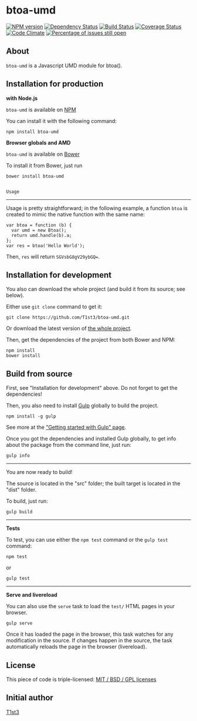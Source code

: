 btoa-umd
==================


[![NPM version](https://img.shields.io/npm/v/btoa-umd.svg)](https://www.npmjs.com/package/btoa-umd)
[![Dependency Status](https://img.shields.io/david/T1st3/btoa-umd.svg)](https://david-dm.org/t1st3/btoa-umd)
[![Build Status](https://img.shields.io/travis/T1st3/btoa-umd.svg)](https://travis-ci.org/T1st3/btoa-umd)
[![Coverage Status](https://img.shields.io/coveralls/T1st3/btoa-umd.svg)](https://coveralls.io/r/T1st3/btoa-umd)
[![Code Climate](https://img.shields.io/codeclimate/github/T1st3/btoa-umd.svg)](https://codeclimate.com/github/T1st3/btoa-umd)
[![Percentage of issues still open](http://isitmaintained.com/badge/open/t1st3/btoa-umd.svg)](http://isitmaintained.com/project/t1st3/btoa-umd "Percentage of issues still open")



About
---

`btoa-umd` is a Javascript UMD module for btoa().




Installation for production
---

**with Node.js**

`btoa-umd` is available on [NPM](https://www.npmjs.com/package/btoa-umd)

You can install it with the following command:

    npm install btoa-umd


**Browser globals and AMD**


`btoa-umd` is available on [Bower](http://bower.io/search/?q=btoa-umd)

To install it from Bower, just run 

    bower install btoa-umd


    Usage
---

Usage is pretty straightforward; in the following example, a function `btoa` is created to mimic the native function with the same name:

    var btoa = function (b) {
      var umd = new Btoa();
      return umd.handle(b).a;
    };
    var res = btoa('Hello World');


Then, `res` will return `SGVsbG8gV29ybGQ=`.



Installation for development
---


You also can download the whole project (and build it from its source; see below).

Either use `git clone` command to get it:

    git clone https://github.com/T1st3/btoa-umd.git

Or download the latest version of [the whole project](https://github.com/T1st3/btoa-umd/archive/master.zip).

Then, get the dependencies of the project from both Bower and NPM:

    npm install
    bower install



Build from source
---


First, see "Installation for development" above. 
Do not forget to get the dependencies!

Then, you also need to install [Gulp](http://gulpjs.com/) globally to build the project.

    npm install -g gulp

See more at the ["Getting started with Gulp" page](https://github.com/gulpjs/gulp/blob/master/docs/getting-started.md#getting-started).

Once you got the dependencies and installed Gulp globally, to get info about the package from the command line, just run:

    gulp info


---

You are now ready to build!

The source is located in the "src" folder; the built target is located in the "dist" folder.

To build, just run:

    gulp build

---

**Tests**

To test, you can use either the `npm test` command or the `gulp test` command:

    npm test

or

    gulp test



---

**Serve and livereload**

You can also use the `serve` task to load the `test/` HTML pages in your browser.

    gulp serve

Once it has loaded the page in the browser, this task watches for any modification in the source.
If changes happen in the source, the task automatically reloads the page in the browser (livereload).






License
---


This piece of code is triple-licensed: [MIT / BSD / GPL licenses](https://github.com/T1st3/btoa-umd/blob/master/LICENSE)




Initial author
---

[T1st3](https://github.com/T1st3/) 


